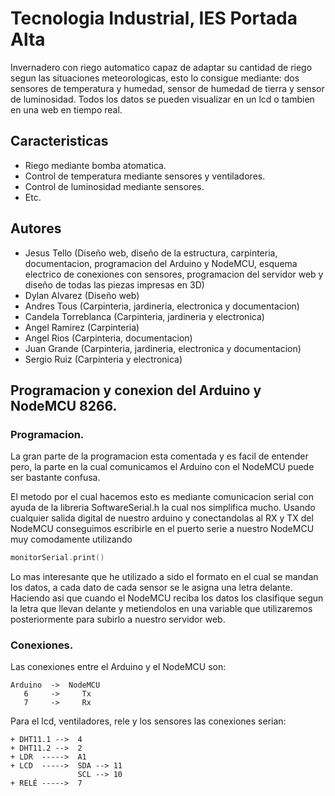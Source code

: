 # Tecnologia Industrial, IES Portada Alta #

Invernadero con riego automatico capaz de adaptar su cantidad de riego segun las situaciones meteorologicas, esto lo consigue mediante: dos sensores de temperatura y humedad, sensor de humedad de tierra y sensor de luminosidad. Todos los datos se pueden visualizar en un lcd o tambien en una web en tiempo real.

## Caracteristicas ##
- Riego mediante bomba atomatica.
- Control de temperatura mediante sensores y ventiladores.
- Control de luminosidad mediante sensores.
- Etc.

## Autores
- Jesus Tello (Diseño web, diseño de la estructura, carpinteria, documentacion, programacion del Arduino y NodeMCU, esquema electrico de conexiones con sensores, programacion del servidor web y diseño de todas las piezas impresas en 3D)
- Dylan Alvarez (Diseño web)
- Andres Tous (Carpinteria, jardineria, electronica y documentacion)
- Candela Torreblanca (Carpinteria, jardineria y electronica)
- Angel Ramirez (Carpinteria)
- Angel Rios (Carpinteria, documentacion)
- Juan Grande (Carpinteria, jardineria, electronica y documentacion)
- Sergio Ruiz (Carpinteria y electronica)

## Programacion y conexion del Arduino y NodeMCU 8266. ##

### Programacion. ###
La gran parte de la programacion esta comentada y es facil de entender pero, la parte en la cual comunicamos el Arduino con el NodeMCU puede ser bastante confusa.

El metodo por el cual hacemos esto es mediante comunicacion serial con ayuda de la libreria SoftwareSerial.h la cual nos simplifica mucho. Usando cualquier salida digital de nuestro arduino y conectandolas al RX y TX del NodeMCU conseguimos escribirle en el puerto serie a nuestro NodeMCU muy comodamente utilizando 
```cpp
monitorSerial.print()
```

Lo mas interesante que he utilizado a sido el formato en el cual se mandan los datos, a cada dato de cada sensor se le asigna una letra delante. Haciendo asi que cuando el NodeMCU reciba los datos los clasifique segun la letra que llevan delante y metiendolos en una variable que utilizaremos posteriormente para subirlo a nuestro servidor web.

### Conexiones. ###
Las conexiones entre el Arduino y el NodeMCU son:   
```
Arduino  ->  NodeMCU
   6     ->     Tx
   7     ->     Rx  
```                                               
                                                       
Para el lcd, ventiladores, rele y los sensores las conexiones serian:

```
+ DHT11.1 -->  4
+ DHT11.2 -->  2
+ LDR  ----->  A1
+ LCD  ----->  SDA --> 11
               SCL --> 10  
+ RELÉ ----->  7
```
                                                   
                                                   
                                                   
                                           

